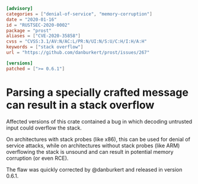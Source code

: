 ```toml
[advisory]
categories = ["denial-of-service", "memory-corruption"]
date = "2020-01-16"
id = "RUSTSEC-2020-0002"
package = "prost"
aliases = ["CVE-2020-35858"]
cvss = "CVSS:3.1/AV:N/AC:L/PR:N/UI:N/S:U/C:H/I:H/A:H"
keywords = ["stack overflow"]
url = "https://github.com/danburkert/prost/issues/267"

[versions]
patched = [">= 0.6.1"]
```

# Parsing a specially crafted message can result in a stack overflow

Affected versions of this crate contained a bug in which decoding untrusted
input could overflow the stack.

On architectures with stack probes (like x86), this can be used for denial of
service attacks, while on architectures without stack probes (like ARM)
overflowing the stack is unsound and can result in potential memory corruption
(or even RCE).
 
The flaw was quickly corrected by @danburkert and released in version 0.6.1.
